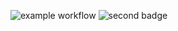 ![example workflow](https://code.harvard.edu/CS107/team14/actions/workflows/test.yml/badge.svg)
![second badge](https://code.harvard.edu/CS107/team14/actions/workflows/code_coverage.yml/badge.svg)
